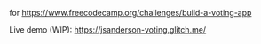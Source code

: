 for https://www.freecodecamp.org/challenges/build-a-voting-app

Live demo (WIP): https://jsanderson-voting.glitch.me/